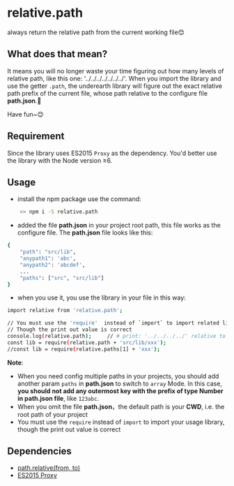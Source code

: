 # relative.path
always return the relative path from the current working file😊

## What does that mean?
It means you will no longer waste your time figuring out how many levels of relative path, like this one: '../../../../../../../'. When you import the library and use the getter `.path`, the underearth library will figure out the exact relative path prefix of the current file, whose path relative to the configure file **path.json**.🙌 

Have fun~😊

## Requirement
Since the library uses ES2015 `Proxy` as the dependency. You'd better use the library with the Node version &ge;6.

## Usage
- install the npm package use the command:
```sh
	>> npm i -S relative.path
```

- added the file **path.json** in your project root path, this file works as the configure file. The **path.json** file looks like this:
```sh
{
	"path": "src/lib",
	"anypath1": 'abc',
	"anypath2": 'abcdef',
	...
	"paths": ["src", "src/lib"]
}
```

- when you use it, you use the library in your file in this way:
```sh
import relative from 'relative.path';

// You must use the 'require'  instead of `import` to import related library
// Though the print out value is correct
console.log(relative.path); 	// # print: '../../../../' relative to the configure file
const lib = require(relative.path + 'src/lib/xxx');
//const lib = require(relative.paths[1] + 'xxx');

```
**Note**: 
- When you need config multiple paths in your projects, you should add another param `paths` in **path.json** to switch to `array` Mode. In this case, **you should not add any outermost key with the prefix of type Number in path.json file**, like `123abc`.
- When you omit the file **path.json**，the default path is your **CWD**, i.e. the root path of your project 
- You must use the `require` instead of `import` to import your usage library, though the print out value is correct


## Dependencies
- [path.relative(from, to)](https://nodejs.org/api/path.html#path_path_relative_from_to)
- [ES2015 Proxy](https://hacks.mozilla.org/2015/07/es6-in-depth-proxies-and-reflect)


